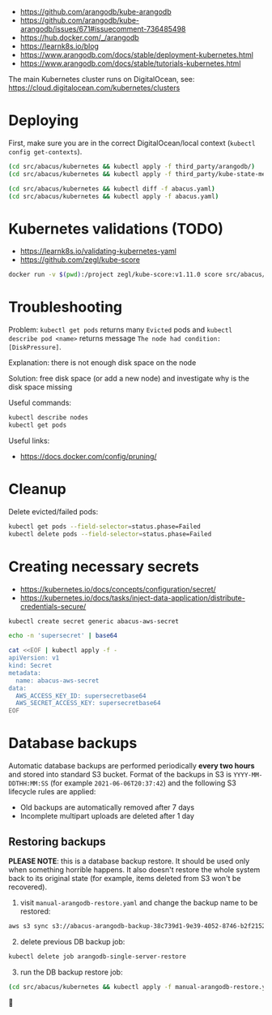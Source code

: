 - https://github.com/arangodb/kube-arangodb
- https://github.com/arangodb/kube-arangodb/issues/671#issuecomment-736485498
- https://hub.docker.com/_/arangodb
- https://learnk8s.io/blog
- https://www.arangodb.com/docs/stable/deployment-kubernetes.html
- https://www.arangodb.com/docs/stable/tutorials-kubernetes.html

The main Kubernetes cluster runs on DigitalOcean, see: https://cloud.digitalocean.com/kubernetes/clusters

# Deploying

First, make sure you are in the correct DigitalOcean/local context (`kubectl config get-contexts`).

```bash
(cd src/abacus/kubernetes && kubectl apply -f third_party/arangodb/)
(cd src/abacus/kubernetes && kubectl apply -f third_party/kube-state-metrics/)

(cd src/abacus/kubernetes && kubectl diff -f abacus.yaml)
(cd src/abacus/kubernetes && kubectl apply -f abacus.yaml)
```

# Kubernetes validations (TODO)

- https://learnk8s.io/validating-kubernetes-yaml
- https://github.com/zegl/kube-score

```bash
docker run -v $(pwd):/project zegl/kube-score:v1.11.0 score src/abacus/kubernetes/abacus.yaml
```

# Troubleshooting

Problem: `kubectl get pods` returns many `Evicted` pods and `kubectl describe pod <name>` returns message `The node had condition: [DiskPressure]`.

Explanation: there is not enough disk space on the node

Solution: free disk space (or add a new node) and investigate why is the disk space missing

Useful commands:

```bash
kubectl describe nodes
kubectl get pods
```

Useful links:

- https://docs.docker.com/config/pruning/

# Cleanup

Delete evicted/failed pods:

```bash
kubectl get pods --field-selector=status.phase=Failed
kubectl delete pods --field-selector=status.phase=Failed
```

# Creating necessary secrets

- https://kubernetes.io/docs/concepts/configuration/secret/
- https://kubernetes.io/docs/tasks/inject-data-application/distribute-credentials-secure/

```bash
kubectl create secret generic abacus-aws-secret
```

```bash
echo -n 'supersecret' | base64
```

```bash
cat <<EOF | kubectl apply -f -
apiVersion: v1
kind: Secret
metadata:
  name: abacus-aws-secret
data:
  AWS_ACCESS_KEY_ID: supersecretbase64
  AWS_SECRET_ACCESS_KEY: supersecretbase64
EOF
```

# Database backups

Automatic database backups are performed periodically **every two hours** and stored into standard S3 bucket. Format of the backups in S3 is `YYYY-MM-DDTHH:MM:SS` (for example `2021-06-06T20:37:42`) and the following S3 lifecycle rules are applied:

- Old backups are automatically removed after 7 days
- Incomplete multipart uploads are deleted after 1 day

## Restoring backups

**PLEASE NOTE**: this is a database backup restore. It should be used only when something horrible happens. It also doesn't restore the whole system back to its original state (for example, items deleted from S3 won't be recovered).

1. visit `manual-arangodb-restore.yaml` and change the backup name to be restored:

```bash
aws s3 sync s3://abacus-arangodb-backup-38c739d1-9e39-4052-8746-b2f21523f6c0/__CHANGE_ME__ /tmp/dump
```

2. delete previous DB backup job:

```bash
kubectl delete job arangodb-single-server-restore
```

3. run the DB backup restore job:

```bash
(cd src/abacus/kubernetes && kubectl apply -f manual-arangodb-restore.yaml)
```

🤞
